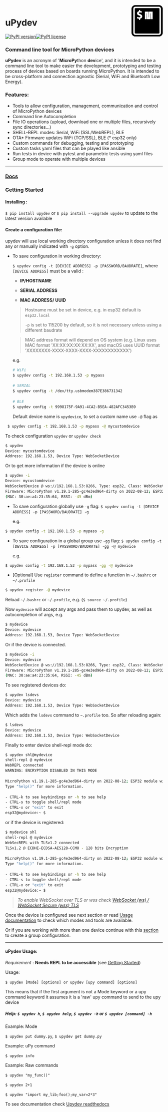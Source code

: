 <img align="right" width="100" height="100" src="https://raw.githubusercontent.com/Carglglz/upydev/master/uPydevlogo.png">

# uPydev

[![PyPI version](https://badge.fury.io/py/upydev.svg)](https://badge.fury.io/py/upydev)[![PyPI license](https://img.shields.io/pypi/l/ansicolortags.svg)](https://pypi.python.org/pypi/ansicolortags/)

### Command line tool for MicroPython devices

**uPydev** is an acronym of '**MicroPy**thon **dev**ice', and it is intended to be a command line tool to make easier the development, prototyping and testing process of devices based on boards running MicroPython. It is intended to be cross-platform and
connection agnostic (Serial, WiFi and Bluetooth Low Energy).

### Features:

* Tools to allow configuration, management, communication and control of MicroPython devices
* Command line Autocompletion
* File IO operations (upload, download one or multiple files, recursively sync directories...)
* SHELL-REPL modes: Serial, WiFi (SSL/WebREPL), BLE
* OTA\* Firmware updates WiFi (TCP/SSL), BLE  (\* esp32 only)
* Custom commands for debugging, testing and prototyping
* Custom tasks yaml files that can be played like ansible
* Run tests in device with pytest and parametric tests using yaml files
* Group mode to operate with multiple devices

------

### [Docs](https://upydev.readthedocs.io/en/latest/)

### Getting Started

#### Installing :

`$ pip install upydev` or ``$ pip install --upgrade upydev`` to update to the latest version available

#### Create a configuration file:

upydev will use local working directory configuration unless it does not find any or manually indicated with `-g` option.

- To save configuration in working directory:

  ``$ upydev config -t [DEVICE ADDRESS] -p [PASSWORD/BAUDRATE]``, where ``[DEVICE ADDRESS]`` must be a valid :

  * **IP/HOSTNAME**

  * **SERIAL ADDRESS**

  * **MAC ADDRESS/ UUID**

  > Hostname must be set in device, e.g. in esp32 default is ``esp32.local``
  >
  > ``-p`` is set to 115200 by default, so it is not necessary unless using a different baudrate

  > MAC address format will depend on OS system (e.g. Linux uses MAC format 'XX:XX:XX:XX:XX:XX', and macOS uses UUID format 'XXXXXXXX-XXXX-XXXX-XXXX-XXXXXXXXXXXX')

    e.g.

  ```bash
  # WiFi
  $ upydev config -t 192.168.1.53 -p mypass

  # SERIAL
  $ upydev config -t /dev/tty.usbmodem387E386731342

  # BLE
  $ upydev config -t 9998175F-9A91-4CA2-B5EA-482AFC3453B9
  ```

  Default device name is ``upydevice``, to set a custom name use ``-@`` flag as

```bash
 $ upydev config -t 192.168.1.53 -p mypass -@ mycustomdevice
```

  To check configuration ``upydev`` or ``upydev check``

```bash
$ upydev
Device: mycustomdevice
Address: 192.168.1.53, Device Type: WebSocketDevice
```

  Or to get more information if the device is online

```bash
$ upydev -i
Device: mycustomdevice
WebSocketDevice @ ws://192.168.1.53:8266, Type: esp32, Class: WebSocketDevice
Firmware: MicroPython v1.19.1-285-gc4e3ed964-dirty on 2022-08-12; ESP32 module with ESP32
(MAC: 30:ae:a4:23:35:64, RSSI: -45 dBm)
```

- To save configuration globally use ``-g`` flag: ``$ upydev config -t [DEVICE ADDRESS] -p [PASSWORD/BAUDRATE] -g``

  e.g.

```bash
$ upydev config -t 192.168.1.53 -p mypass -g
```

- To save configuration in a global group use ``-gg`` flag: ``$ upydev config -t [DEVICE ADDRESS] -p [PASSWORD/BAUDRATE] -gg -@ mydevice``

  e.g.

```bash
$ upydev config -t 192.168.1.53 -p mypass -gg -@ mydevice
```

- [Optional]
  Use `register` command to
  define a function in ``~/.bashrc`` or ``~/.profile``

```bash
$ upydev register -@ mydevice
```

Reload `~/.bashrc` or `~/.profile`,  e.g. (`$ source ~/.profile`)

Now ``mydevice`` will accept any args and pass them to upydev, as well as
autocompletion of args, e.g.

```bash
$ mydevice
Device: mydevice
Address: 192.168.1.53, Device Type: WebSocketDevice
```

Or if the device is connected.

```bash
$ mydevice -i
Device: mydevice
WebSocketDevice @ ws://192.168.1.53:8266, Type: esp32, Class: WebSocketDevice
Firmware: MicroPython v1.19.1-285-gc4e3ed964-dirty on 2022-08-12; ESP32 module with ESP32
(MAC: 30:ae:a4:23:35:64, RSSI: -45 dBm)
```

To see registered devices do:

```bash
$ upydev lsdevs
Device: mydevice
Address: 192.168.1.53, Device Type: WebSocketDevice
```

Which adds the `lsdevs`  command to `~.profile`  too. So after reloading  again:

```bash
$ lsdevs
Device: mydevice
Address: 192.168.1.53, Device Type: WebSocketDevice
```

Finally to enter device shell-repl mode do:

```bash
$ upydev shl@mydevice
shell-repl @ mydevice
WebREPL connected
WARNING: ENCRYPTION DISABLED IN THIS MODE

MicroPython v1.19.1-285-gc4e3ed964-dirty on 2022-08-12; ESP32 module with ESP32
Type "help()" for more information.

- CTRL-k to see keybindings or -h to see help
- CTRL-s to toggle shell/repl mode
- CTRL-x or "exit" to exit
esp32@mydevice:~ $
```

or if the device is registered:

```bash
$ mydevice shl
shell-repl @ mydevice
WebSecREPL with TLSv1.2 connected
TLSv1.2 @ ECDHE-ECDSA-AES128-CCM8 - 128 bits Encryption

MicroPython v1.19.1-285-gc4e3ed964-dirty on 2022-08-12; ESP32 module with ESP32
Type "help()" for more information.

- CTRL-k to see keybindings or -h to see help
- CTRL-s to toggle shell/repl mode
- CTRL-x or "exit" to exit
esp32@mydevice:~ $
```

> *To enable WebSocket over TLS or wss check [WebSocket (ws) / WebSocket Secure (wss) TLS ](https://upydev.readthedocs.io/en/latest/sslwebshellrepl.html)*

Once the device is configured see next section or read  [Usage documentation](https://upydev.readthedocs.io/en/latest/usage.html) to check which modes and tools are available.

Or if you are working with more than one device continue with this [section](https://upydev.readthedocs.io/en/latest/gettingstarted.html#create-a-group-file) to create a group configuration.

------

#### uPydev Usage:

*Requirement* : **Needs REPL to be accessible** (see [Getting Started](https://upydev.readthedocs.io/en/latest/gettingstarted.html))

Usage:

`$ upydev [Mode] [options] or upydev [upy command] [options]`

This means that if the first argument is not a Mode keyword or a
upy command keyword it assumes it is a 'raw' upy command to send to the upy device

##### Help: `$ upydev h`, `$ upydev help`, `$ upydev -h` or `$ upydev [command] -h`

Example: Mode

`$ upydev put dummy.py`, `$ upydev get dummy.py`

Example: uPy command

`$ upydev info`

Example: Raw commands

`$ upydev "my_func()"`

`$ upydev 2+1`

`$ upydev "import my_lib;foo();my_var=2*3"`

To see documentation check [Upydev readthedocs](https://upydev.readthedocs.io/en/latest/)
